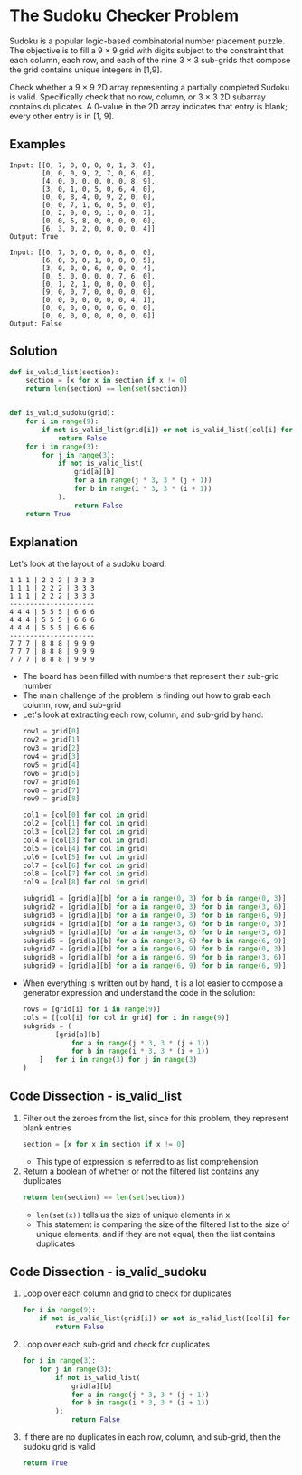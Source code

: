 # The Sudoku Checker Problem
Sudoku is a popular logic-based combinatorial number placement puzzle. The objective is to fill a 9 &times; 9 grid with digits subject to the constraint that each column, each row, and each of the nine 3 &times; 3 sub-grids that compose the grid contains unique integers in [1,9].

Check whether a 9 &times; 9 2D array representing a partially completed Sudoku is valid. Specifically check that no row, column, or 3 &times; 3 2D subarray contains duplicates. A 0-value in the 2D array indicates that entry is blank; every other entry is in
[1, 9].

## Examples
```
Input: [[0, 7, 0, 0, 0, 0, 1, 3, 0],
        [0, 0, 0, 9, 2, 7, 0, 6, 0],
        [4, 0, 0, 0, 0, 0, 0, 8, 9],
        [3, 0, 1, 0, 5, 0, 6, 4, 0],
        [0, 0, 8, 4, 0, 9, 2, 0, 0],
        [0, 0, 7, 1, 6, 0, 5, 0, 0],
        [0, 2, 0, 0, 9, 1, 0, 0, 7],
        [0, 0, 5, 8, 0, 0, 0, 0, 0],
        [6, 3, 0, 2, 0, 0, 0, 0, 4]]
Output:	True

Input: [[0, 7, 0, 0, 0, 0, 8, 0, 0],
        [6, 0, 0, 0, 1, 0, 0, 0, 5],
        [3, 0, 0, 0, 6, 0, 0, 0, 4],
        [0, 5, 0, 0, 0, 0, 7, 6, 0],
        [0, 1, 2, 1, 0, 0, 0, 0, 0],
        [9, 0, 0, 7, 0, 0, 0, 0, 0],
        [0, 0, 0, 0, 0, 0, 0, 4, 1],
        [0, 0, 0, 0, 0, 0, 6, 0, 0],
        [0, 0, 0, 0, 0, 0, 0, 0, 0]]
Output: False
```

## Solution
```python
def is_valid_list(section):
    section = [x for x in section if x != 0]
    return len(section) == len(set(section))


def is_valid_sudoku(grid):
    for i in range(9):
        if not is_valid_list(grid[i]) or not is_valid_list([col[i] for col in grid]):
            return False
    for i in range(3):
        for j in range(3):
            if not is_valid_list(
                grid[a][b]
                for a in range(j * 3, 3 * (j + 1))
                for b in range(i * 3, 3 * (i + 1))
            ):
                return False
    return True
```

## Explanation
Let's look at the layout of a sudoku board:
```
1 1 1 | 2 2 2 | 3 3 3
1 1 1 | 2 2 2 | 3 3 3
1 1 1 | 2 2 2 | 3 3 3
---------------------
4 4 4 | 5 5 5 | 6 6 6
4 4 4 | 5 5 5 | 6 6 6
4 4 4 | 5 5 5 | 6 6 6
---------------------
7 7 7 | 8 8 8 | 9 9 9
7 7 7 | 8 8 8 | 9 9 9
7 7 7 | 8 8 8 | 9 9 9
```
* The board has been filled with numbers that represent their sub-grid number
* The main challenge of the problem is finding out how to grab each column, row, and sub-grid
* Let's look at extracting each row, column, and sub-grid by hand:
    ```python
    row1 = grid[0]
    row2 = grid[1]
    row3 = grid[2]
    row4 = grid[3]
    row5 = grid[4]
    row6 = grid[5]
    row7 = grid[6]
    row8 = grid[7]
    row9 = grid[8]

    col1 = [col[0] for col in grid]
    col2 = [col[1] for col in grid]
    col3 = [col[2] for col in grid]
    col4 = [col[3] for col in grid]
    col5 = [col[4] for col in grid]
    col6 = [col[5] for col in grid]
    col7 = [col[6] for col in grid]
    col8 = [col[7] for col in grid]
    col9 = [col[8] for col in grid]

    subgrid1 = [grid[a][b] for a in range(0, 3) for b in range(0, 3)]
    subgrid2 = [grid[a][b] for a in range(0, 3) for b in range(3, 6)]
    subgrid3 = [grid[a][b] for a in range(0, 3) for b in range(6, 9)]
    subgrid4 = [grid[a][b] for a in range(3, 6) for b in range(0, 3)]
    subgrid5 = [grid[a][b] for a in range(3, 6) for b in range(3, 6)]
    subgrid6 = [grid[a][b] for a in range(3, 6) for b in range(6, 9)]
    subgrid7 = [grid[a][b] for a in range(6, 9) for b in range(0, 3)]
    subgrid8 = [grid[a][b] for a in range(6, 9) for b in range(3, 6)]
    subgrid9 = [grid[a][b] for a in range(6, 9) for b in range(6, 9)]
    ```
* When everything is written out by hand, it is a lot easier to compose a generator expression and understand the code in the solution:
    ```python
    rows = [grid[i] for i in range(9)]
    cols = [[col[i] for col in grid] for i in range(9)]
    subgrids = (
            [grid[a][b]
                for a in range(j * 3, 3 * (j + 1))
                for b in range(i * 3, 3 * (i + 1))
        ]   for i in range(3) for j in range(3)
    )
    ```

## Code Dissection - is_valid_list
1. Filter out the zeroes from the list, since for this problem, they represent blank entries
    ```python
    section = [x for x in section if x != 0]
    ```
    * This type of expression is referred to as list comprehension
2. Return a boolean of whether or not the filtered list contains any duplicates
    ```python
    return len(section) == len(set(section))
    ```
    * `len(set(x))` tells us the size of unique elements in x
    * This statement is comparing the size of the filtered list to the size of unique elements, and if they are not equal, then the list contains duplicates

## Code Dissection - is_valid_sudoku
1. Loop over each column and grid to check for duplicates
    ```python
    for i in range(9):
        if not is_valid_list(grid[i]) or not is_valid_list([col[i] for col in grid]):
            return False
    ```
2. Loop over each sub-grid and check for duplicates
    ```python
    for i in range(3):
        for j in range(3):
            if not is_valid_list(
                grid[a][b]
                for a in range(j * 3, 3 * (j + 1))
                for b in range(i * 3, 3 * (i + 1))
            ):
                return False
    ```
3. If there are no duplicates in each row, column, and sub-grid, then the sudoku grid is valid
    ```python
    return True
    ```